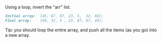 Using a loop, invert the "arr" list. 

```md
Initial array:  [45, 67, 87, 23, 5,  32, 60];
Final array:    [60, 32, 5 , 23, 87, 67, 45];
```

Tip: you should loop the entire array, and push all the items (as you go) into a new array.